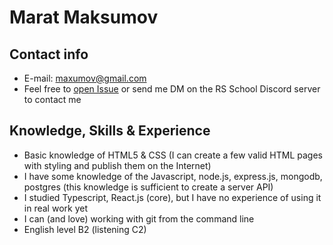 # Marat Maksumov

## Contact info

- E-mail: [maxumov@gmail.com](mailto:maxumov@gmail.com)
- Feel free to [open Issue](https://github.com/maksumov/rsschool-cv/issues/new) or send me DM on the RS School Discord server to contact me

## Knowledge, Skills & Experience

- Basic knowledge of HTML5 & CSS (I can create a few valid HTML pages with styling and publish them on the Internet)
- I have some knowledge of the Javascript, node.js, express.js, mongodb, postgres (this knowledge is sufficient to create a server API)
- I studied Typescript, React.js (core), but I have no experience of using it in real work yet
- I can (and love) working with git from the command line
- English level B2 (listening C2)

